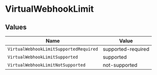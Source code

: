 # VirtualWebhookLimit


## Values

| Name                                   | Value                                  |
| -------------------------------------- | -------------------------------------- |
| `VirtualWebhookLimitSupportedRequired` | supported-required                     |
| `VirtualWebhookLimitSupported`         | supported                              |
| `VirtualWebhookLimitNotSupported`      | not-supported                          |